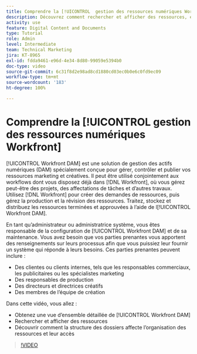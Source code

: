 ```yaml
---
title: Comprendre la [!UICONTROL  gestion des ressources numériques Workfront]
description: Découvrez comment rechercher et afficher des ressources, et comment la structure de dossiers affecte l’organisation des ressources et l’accès à [!UICONTROL Workfront DAM].
activity: use
feature: Digital Content and Documents
type: Tutorial
role: Admin
level: Intermediate
team: Technical Marketing
jira: KT-8965
exl-id: fdda9461-e96d-4e34-8d80-99059e5394b0
doc-type: video
source-git-commit: 6c31f8d2e98ad8cd1880cd03ec0b0e6c0fd9ec09
workflow-type: tm+mt
source-wordcount: '183'
ht-degree: 100%

---
```


# Comprendre la [!UICONTROL gestion des ressources numériques Workfront]

[!UICONTROL Workfront DAM] est une solution de gestion des actifs numériques (DAM) spécialement conçue pour gérer, contrôler et publier vos ressources marketing et créatives. Il peut être utilisé conjointement aux workflows dont vous disposez déjà dans [!DNL Workfront], où vous gérez peut-être des projets, des affectations de tâches et d’autres travaux. Utilisez [!DNL Workfront] pour créer des demandes de ressources, puis gérez la production et la révision des ressources. Traitez, stockez et distribuez les ressources terminées et approuvées à l’aide de l[!UICONTROL Workfront DAM].


En tant qu’administrateur ou administratrice système, vous êtes responsable de la configuration de [!UICONTROL Workfront DAM] et de sa maintenance. Vous avez besoin que vos parties prenantes vous apportent des renseignements sur leurs processus afin que vous puissiez leur fournir un système qui réponde à leurs besoins. Ces parties prenantes peuvent inclure :

* Des clientes ou clients internes, tels que les responsables commerciaux, les publicitaires ou les spécialistes marketing
* Des responsables de production
* Des directeurs et directrices créatifs
* Des membres de l’équipe de création

Dans cette vidéo, vous allez :

* Obtenez une vue d’ensemble détaillée de [!UICONTROL Workfront DAM]
* Rechercher et afficher des ressources
* Découvrir comment la structure des dossiers affecte l’organisation des ressources et leur accès

>[!VIDEO](https://video.tv.adobe.com/v/335228/?quality=12&learn=on)
